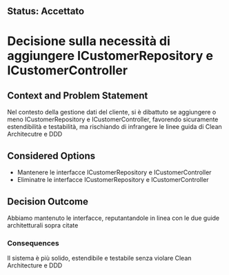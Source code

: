 ## Status: Accettato

# Decisione sulla necessità di aggiungere ICustomerRepository e ICustomerController

## Context and Problem Statement

Nel contesto della gestione dati del cliente, si è dibattuto se aggiungere o meno ICustomerRepository e ICustomerController, favorendo sicuramente estendibilità e testabilità, ma rischiando di infrangere le linee guida di Clean Architecutre e DDD

## Considered Options

* Mantenere le interfacce ICustomerRepository e ICustomerController
* Eliminatre le interfacce ICustomerRepository e ICustomerController

## Decision Outcome

Abbiamo mantenuto le interfacce, reputantandole in linea con le due guide architetturali sopra citate

### Consequences

Il sistema è più solido, estendibile e testabile senza violare Clean Architecture e DDD